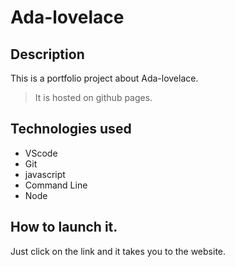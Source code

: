 # Ada-lovelace
## Description
This is a portfolio project about Ada-lovelace.
> It is hosted on github pages.
## Technologies used
  + VScode
  + Git
  + javascript
  + Command Line
  + Node
## How to launch it.
 Just click on the link and it takes you to the website.
